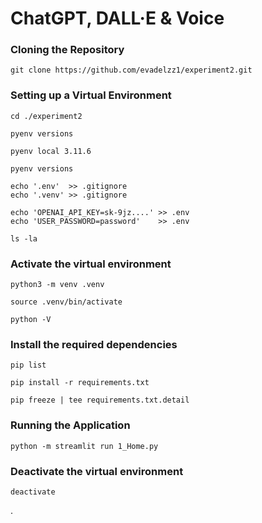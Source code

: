 # ChatGPT, DALL·E & Voice

### Cloning the Repository

    git clone https://github.com/evadelzz1/experiment2.git

### Setting up a Virtual Environment

    cd ./experiment2

    pyenv versions

    pyenv local 3.11.6

    pyenv versions

    echo '.env'  >> .gitignore
    echo '.venv' >> .gitignore

    echo 'OPENAI_API_KEY=sk-9jz....' >> .env
    echo 'USER_PASSWORD=password'    >> .env

    ls -la

### Activate the virtual environment

    python3 -m venv .venv

    source .venv/bin/activate

    python -V

### Install the required dependencies

    pip list
    
    pip install -r requirements.txt
    
    pip freeze | tee requirements.txt.detail

### Running the Application

    python -m streamlit run 1_Home.py

### Deactivate the virtual environment

    deactivate

.